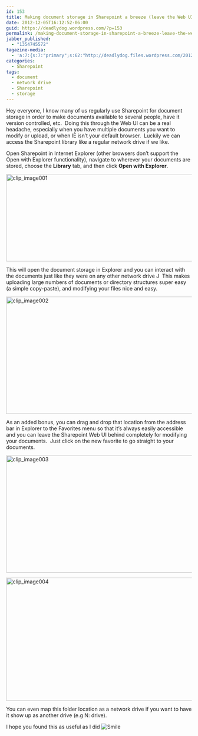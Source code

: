 ```yaml
---
id: 153
title: Making document storage in Sharepoint a breeze (leave the Web UI behind)
date: 2012-12-05T16:12:52-06:00
guid: https://deadlydog.wordpress.com/?p=153
permalink: /making-document-storage-in-sharepoint-a-breeze-leave-the-web-ui-behind/
jabber_published:
  - "1354745572"
tagazine-media:
  - 'a:7:{s:7:"primary";s:62:"http://deadlydog.files.wordpress.com/2012/12/clip_image004.png";s:6:"images";a:9:{s:62:"http://deadlydog.files.wordpress.com/2012/12/clip_image001.png";a:6:{s:8:"file_url";s:62:"http://deadlydog.files.wordpress.com/2012/12/clip_image001.png";s:5:"width";i:1024;s:6:"height";i:401;s:4:"type";s:5:"image";s:4:"area";i:410624;s:9:"file_path";b:0;}s:68:"http://deadlydog.files.wordpress.com/2012/12/clip_image001_thumb.png";a:6:{s:8:"file_url";s:68:"http://deadlydog.files.wordpress.com/2012/12/clip_image001_thumb.png";s:5:"width";i:600;s:6:"height";i:237;s:4:"type";s:5:"image";s:4:"area";i:142200;s:9:"file_path";b:0;}s:62:"http://deadlydog.files.wordpress.com/2012/12/clip_image002.png";a:6:{s:8:"file_url";s:62:"http://deadlydog.files.wordpress.com/2012/12/clip_image002.png";s:5:"width";i:880;s:6:"height";i:488;s:4:"type";s:5:"image";s:4:"area";i:429440;s:9:"file_path";b:0;}s:68:"http://deadlydog.files.wordpress.com/2012/12/clip_image002_thumb.png";a:6:{s:8:"file_url";s:68:"http://deadlydog.files.wordpress.com/2012/12/clip_image002_thumb.png";s:5:"width";i:571;s:6:"height";i:318;s:4:"type";s:5:"image";s:4:"area";i:181578;s:9:"file_path";b:0;}s:62:"http://deadlydog.files.wordpress.com/2012/12/clip_image003.png";a:6:{s:8:"file_url";s:62:"http://deadlydog.files.wordpress.com/2012/12/clip_image003.png";s:5:"width";i:947;s:6:"height";i:533;s:4:"type";s:5:"image";s:4:"area";i:504751;s:9:"file_path";b:0;}s:68:"http://deadlydog.files.wordpress.com/2012/12/clip_image003_thumb.png";a:6:{s:8:"file_url";s:68:"http://deadlydog.files.wordpress.com/2012/12/clip_image003_thumb.png";s:5:"width";i:563;s:6:"height";i:318;s:4:"type";s:5:"image";s:4:"area";i:179034;s:9:"file_path";b:0;}s:62:"http://deadlydog.files.wordpress.com/2012/12/clip_image004.png";a:6:{s:8:"file_url";s:62:"http://deadlydog.files.wordpress.com/2012/12/clip_image004.png";s:5:"width";i:949;s:6:"height";i:536;s:4:"type";s:5:"image";s:4:"area";i:508664;s:9:"file_path";b:0;}s:68:"http://deadlydog.files.wordpress.com/2012/12/clip_image004_thumb.png";a:6:{s:8:"file_url";s:68:"http://deadlydog.files.wordpress.com/2012/12/clip_image004_thumb.png";s:5:"width";i:586;s:6:"height";i:334;s:4:"type";s:5:"image";s:4:"area";i:195724;s:9:"file_path";b:0;}s:66:"http://deadlydog.files.wordpress.com/2012/12/wlemoticon-smile1.png";a:6:{s:8:"file_url";s:66:"http://deadlydog.files.wordpress.com/2012/12/wlemoticon-smile1.png";s:5:"width";i:19;s:6:"height";i:19;s:4:"type";s:5:"image";s:4:"area";i:361;s:9:"file_path";b:0;}}s:6:"videos";a:0:{}s:11:"image_count";i:9;s:6:"author";s:8:"22348637";s:7:"blog_id";s:8:"42916521";s:9:"mod_stamp";s:19:"2012-12-05 22:36:29";}'
categories:
  - Sharepoint
tags:
  - document
  - network drive
  - Sharepoint
  - storage
---
```

Hey everyone, I know many of us regularly use Sharepoint for document storage in order to make documents available to several people, have it version controlled, etc.&#160; Doing this through the Web UI can be a real headache, especially when you have multiple documents you want to modify or upload, or when IE isn’t your default browser.&#160; Luckily we can access the Sharepoint library like a regular network drive if we like.

Open Sharepoint in Internet Explorer (other browsers don’t support the Open with Explorer functionality), navigate to wherever your documents are stored, choose the **Library** tab, and then click **Open with Explorer**.

[<img title="clip_image001" style="background-image:none;padding-top:0;padding-left:0;display:inline;padding-right:0;border-width:0;" border="0" alt="clip_image001" src="http://dans-blog.azurewebsites.net/wp-content/uploads/2012/12/clip_image001_thumb.png" width="600" height="237" />](http://dans-blog.azurewebsites.net/wp-content/uploads/2012/12/clip_image001.png)

This will open the document storage in Explorer and you can interact with the documents just like they were on any other network drive J&#160; This makes uploading large numbers of documents or directory structures super easy (a simple copy-paste), and modifying your files nice and easy.

[<img title="clip_image002" style="background-image:none;padding-top:0;padding-left:0;display:inline;padding-right:0;border-width:0;" border="0" alt="clip_image002" src="http://dans-blog.azurewebsites.net/wp-content/uploads/2012/12/clip_image002_thumb.png" width="571" height="318" />](http://dans-blog.azurewebsites.net/wp-content/uploads/2012/12/clip_image002.png)

As an added bonus, you can drag and drop that location from the address bar in Explorer to the Favorites menu so that it’s always easily accessible and you can leave the Sharepoint Web UI behind completely for modifying your documents.&#160; Just click on the new favorite to go straight to your documents.

[<img title="clip_image003" style="background-image:none;padding-top:0;padding-left:0;display:inline;padding-right:0;border-width:0;" border="0" alt="clip_image003" src="http://dans-blog.azurewebsites.net/wp-content/uploads/2012/12/clip_image003_thumb.png" width="563" height="318" />](http://dans-blog.azurewebsites.net/wp-content/uploads/2012/12/clip_image003.png)

[<img title="clip_image004" style="background-image:none;padding-top:0;padding-left:0;display:inline;padding-right:0;border-width:0;" border="0" alt="clip_image004" src="http://dans-blog.azurewebsites.net/wp-content/uploads/2012/12/clip_image004_thumb.png" width="586" height="334" />](http://dans-blog.azurewebsites.net/wp-content/uploads/2012/12/clip_image004.png)

You can even map this folder location as a network drive if you want to have it show up as another drive (e.g N: drive).

I hope you found this as useful as I did <img class="wlEmoticon wlEmoticon-smile" style="border-style:none;" alt="Smile" src="http://dans-blog.azurewebsites.net/wp-content/uploads/2012/12/wlemoticon-smile1.png" />

